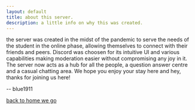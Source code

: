 ```yaml
---
layout: default
title: about this server.
description: a little info on why this was created.
---
```


the server was created in the midst of the pandemic to serve the needs of the student in the online phase, allowing themselves to connect with their friends and peers. Discord was choosen for its intuitive UI and various capabilities making moderation easier without compromising any joy in it. The server now acts as a hub for all the people, a question answer centre and a casual chatting area. We hope you enjoy your stay here and hey, thanks for joining us here!

-- blue1911

[back to home we go](./home.html)
 
